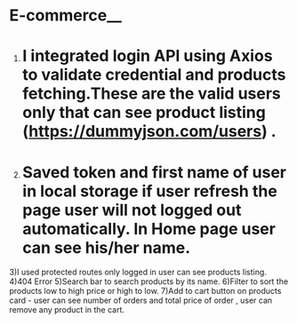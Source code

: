 # E-commerce__
 
   1) # I integrated login API using Axios to validate credential and products fetching.These are the valid users only that can see product listing (https://dummyjson.com/users) .
   2) # Saved token and first name of user in local storage if user refresh the  page user will not logged out automatically. In Home page user can see his/her name.
   3)I used protected routes only logged in user can see products listing.
   4)404 Error 
   5)Search bar to search products by its name.
   6)Filter to sort the products low to high  price or high to low.
   7)Add to cart button on products card - user can see number of orders and total price of order  , user can remove any product in the cart.

